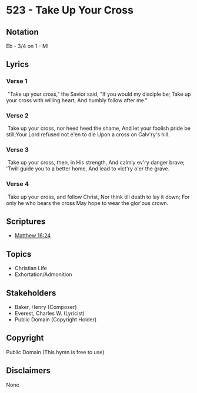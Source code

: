 # 523 - Take Up Your Cross

## Notation

Eb - 3/4 on 1 - MI

## Lyrics

### Verse 1

 "Take up your cross," the Savior said, "If you would my disciple be; Take up your cross with willing heart, And humbly follow after me."

### Verse 2

 Take up your cross, nor heed heed the shame, And let your foolish pride be still;Your Lord refused not e'en to die Upon a cross on Calv'ry's hill.

### Verse 3

 Take up your cross, then, in His strength, And calmly ev'ry danger brave; 'Twill guide you to a better home, And lead to vict'ry o'er the grave.

### Verse 4

 Take up your cross, and follow Christ, Nor think till death to lay it down; For only he who bears the cross May hope to wear the glor'ous crown. 


## Scriptures

- [Matthew 16:24](https://www.biblegateway.com/passage/?search=Matthew%2016%3A24)

## Topics

- Christian Life
- Exhortation/Admonition

## Stakeholders

- Baker, Henry (Composer)
- Everest, Charles W. (Lyricist)
- Public Domain (Copyright Holder)

## Copyright

Public Domain
(This hymn is free to use)

## Disclaimers

None

